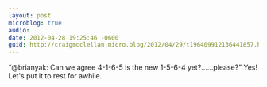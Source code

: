 ```yaml
---
layout: post
microblog: true
audio: 
date: 2012-04-28 19:25:46 -0600
guid: http://craigmcclellan.micro.blog/2012/04/29/t196409912136441857.html
---
```

“@brianyak: Can we agree 4-1-6-5 is the new 1-5-6-4 yet?......please?” Yes! Let's put it to rest for awhile.
